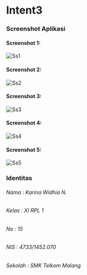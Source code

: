 # Intent3

### Screenshot Aplikasi

#### Screenshot 1:

![Ss1](https://github.com/karinawidhia/Intent3/blob/master/Intent3(1).png)

#### Screenshot 2:

![Ss2](https://github.com/karinawidhia/Intent3/blob/master/Intent3(2).png)

#### Screenshot 3:

![Ss3](https://github.com/karinawidhia/Intent3/blob/master/Intent3(3).png)

#### Screenshot 4:

![Ss4](https://github.com/karinawidhia/Intent3/blob/master/Intent3(4).png)

#### Screenshot 5:

![Ss5](https://github.com/karinawidhia/Intent3/blob/master/Intent3(5).png)

### Identitas

###### Nama : Karina Widhia N.

###### Kelas  : XI RPL 1

###### No  : 15

###### NIS  : 4733/1452.070

###### Sekolah  : SMK Telkom Malang
